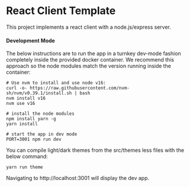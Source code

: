 # React Client Template

This  project implements a react client with a node.js/express server.

#### Development Mode

The below instructions are to run the app in a turnkey dev-mode fashion completely inside the provided docker container. We recommend this approach so the node modules match the version running inside the container:

```
# Use nvm to install and use node v16:
curl -o- https://raw.githubusercontent.com/nvm-sh/nvm/v0.39.1/install.sh | bash
nvm install v16
nvm use v16

# install the node modules
npm install yarn -g
yarn install

# start the app in dev mode
PORT=3001 npm run dev
```

You can compile light/dark themes from the src/themes less files with the below command:
```
yarn run theme
```

Navigating to http://localhost:3001 will display the dev app.
